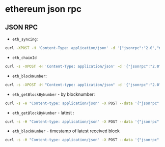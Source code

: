 # ethereum json rpc

## JSON RPC

- `eth_syncing`:

```bash
curl -XPOST -H 'Content-Type: application/json' -d '{"jsonrpc":"2.0","method":"eth_syncing","params":[],"id":1}' http://127.0.0.1:8545
```

- `eth_chainId`

```bash
curl -s -XPOST -H 'Content-Type: application/json' -d '{"jsonrpc":"2.0","method":"eth_chainId","params":[],"id":1}' localhost:8545 | jq -r '.result' | tr -d '\n' |  xargs -0 printf "%d"
```

- `eth_blockNumber`:

```bash
curl -s -XPOST -H "Content-type: application/json" -d '{"jsonrpc":"2.0","method":"eth_blockNumber","params":["latest", false],"id":1}' localhost:8545  | jq -r ".result" | tr -d '\n' |  xargs -0 printf "%d"
```

- `eth_getBlockByNumber` - by blocknumber:

```bash
curl -s -H "Content-type: application/json" -X POST --data '{"jsonrpc":"2.0","method":"eth_getBlockByNumber","params":["7881483", false],"id":1}' localhost:8545 | jq -r '.result.number' | tr -d '\n' |  xargs -0 printf "%d"
```

- `eth_getBlockByNumber` - latest :

```bash
curl -s -H "Content-type: application/json" -X POST --data '{"jsonrpc":"2.0","method":"eth_getBlockByNumber","params":["latest", false],"id":1}' localhost:8545 | jq -r '.result.number' | tr -d '\n' |  xargs -0 printf "%d"
```

- `eth_blockNumber` - timestamp of latest received block

```bash
curl -s -H "Content-type: application/json" -X POST --data '{"jsonrpc":"2.0","method":"eth_getBlockByNumber","params":["latest", false],"id":1}' localhost:8545 | jq -r '.result.timestamp' | tr -d '\n' |  xargs -0 printf "%d"
```
